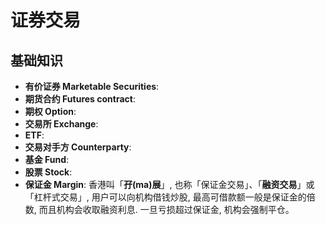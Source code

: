 # 证券交易

## 基础知识

- **有价证券 Marketable Securities**:
- **期货合约 Futures contract**:
- **期权 Option**:
- **交易所 Exchange**:
- **ETF**:
- **交易对手方 Counterparty**:
- **基金 Fund**:
- **股票 Stock**:
- **保证金 Margin**: 香港叫「**孖(ma)展**」, 也称「保证金交易」、「**融资交易**」或「杠杆式交易」, 用户可以向机构借钱炒股,
  最高可借款额一般是保证金的倍数, 而且机构会收取融资利息. 一旦亏损超过保证金, 机构会强制平仓。
